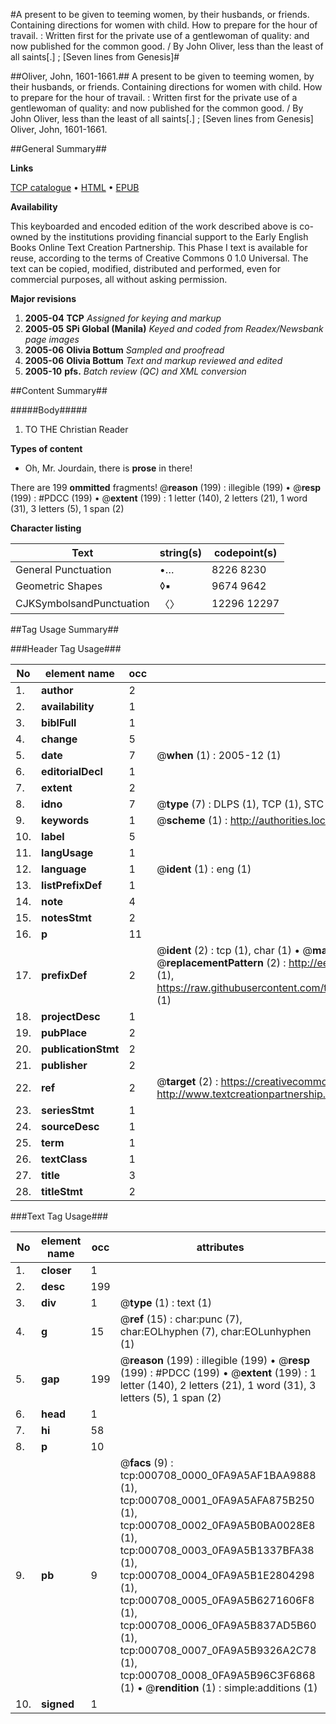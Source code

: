 #A present to be given to teeming women, by their husbands, or friends. Containing directions for women with child. How to prepare for the hour of travail. : Written first for the private use of a gentlewoman of quality: and now published for the common good. / By John Oliver, less than the least of all saints[.] ; [Seven lines from Genesis]#

##Oliver, John, 1601-1661.##
A present to be given to teeming women, by their husbands, or friends. Containing directions for women with child. How to prepare for the hour of travail. : Written first for the private use of a gentlewoman of quality: and now published for the common good. / By John Oliver, less than the least of all saints[.] ; [Seven lines from Genesis]
Oliver, John, 1601-1661.

##General Summary##

**Links**

[TCP catalogue](http://www.ota.ox.ac.uk/tcp/)  • 
[HTML](http://tei.it.ox.ac.uk/tcp/Texts-HTML/free/N00/N00578.html)  • 
[EPUB](http://tei.it.ox.ac.uk/tcp/Texts-EPUB/free/N00/N00578.epub)

**Availability**

This keyboarded and encoded edition of the
	       work described above is co-owned by the institutions
	       providing financial support to the Early English Books
	       Online Text Creation Partnership. This Phase I text is
	       available for reuse, according to the terms of Creative
	       Commons 0 1.0 Universal. The text can be copied,
	       modified, distributed and performed, even for
	       commercial purposes, all without asking permission.

**Major revisions**

1. __2005-04__ __TCP__ *Assigned for keying and markup*
1. __2005-05__ __SPi Global (Manila)__ *Keyed and coded from Readex/Newsbank page images*
1. __2005-06__ __Olivia Bottum__ *Sampled and proofread*
1. __2005-06__ __Olivia Bottum__ *Text and markup reviewed and edited*
1. __2005-10__ __pfs.__ *Batch review (QC) and XML conversion*

##Content Summary##

#####Body#####

1. TO THE Christian Reader

**Types of content**

  * Oh, Mr. Jourdain, there is **prose** in there!

There are 199 **ommitted** fragments! 
 @__reason__ (199) : illegible (199)  •  @__resp__ (199) : #PDCC (199)  •  @__extent__ (199) : 1 letter (140), 2 letters (21), 1 word (31), 3 letters (5), 1 span (2)

**Character listing**


|Text|string(s)|codepoint(s)|
|---|---|---|
|General Punctuation|•…|8226 8230|
|Geometric Shapes|◊▪|9674 9642|
|CJKSymbolsandPunctuation|〈〉|12296 12297|

##Tag Usage Summary##

###Header Tag Usage###

|No|element name|occ|attributes|
|---|---|---|---|
|1.|__author__|2||
|2.|__availability__|1||
|3.|__biblFull__|1||
|4.|__change__|5||
|5.|__date__|7| @__when__ (1) : 2005-12 (1)|
|6.|__editorialDecl__|1||
|7.|__extent__|2||
|8.|__idno__|7| @__type__ (7) : DLPS (1), TCP (1), STC (2), NOTIS (1), IMAGE-SET (1), EVANS-CITATION (1)|
|9.|__keywords__|1| @__scheme__ (1) : http://authorities.loc.gov/ (1)|
|10.|__label__|5||
|11.|__langUsage__|1||
|12.|__language__|1| @__ident__ (1) : eng (1)|
|13.|__listPrefixDef__|1||
|14.|__note__|4||
|15.|__notesStmt__|2||
|16.|__p__|11||
|17.|__prefixDef__|2| @__ident__ (2) : tcp (1), char (1)  •  @__matchPattern__ (2) : ([0-9\-]+):([0-9IVX]+) (1), (.+) (1)  •  @__replacementPattern__ (2) : http://eebo.chadwyck.com/downloadtiff?vid=$1&page=$2 (1), https://raw.githubusercontent.com/textcreationpartnership/Texts/master/tcpchars.xml#$1 (1)|
|18.|__projectDesc__|1||
|19.|__pubPlace__|2||
|20.|__publicationStmt__|2||
|21.|__publisher__|2||
|22.|__ref__|2| @__target__ (2) : https://creativecommons.org/publicdomain/zero/1.0/ (1), http://www.textcreationpartnership.org/docs/. (1)|
|23.|__seriesStmt__|1||
|24.|__sourceDesc__|1||
|25.|__term__|1||
|26.|__textClass__|1||
|27.|__title__|3||
|28.|__titleStmt__|2||


###Text Tag Usage###

|No|element name|occ|attributes|
|---|---|---|---|
|1.|__closer__|1||
|2.|__desc__|199||
|3.|__div__|1| @__type__ (1) : text (1)|
|4.|__g__|15| @__ref__ (15) : char:punc (7), char:EOLhyphen (7), char:EOLunhyphen (1)|
|5.|__gap__|199| @__reason__ (199) : illegible (199)  •  @__resp__ (199) : #PDCC (199)  •  @__extent__ (199) : 1 letter (140), 2 letters (21), 1 word (31), 3 letters (5), 1 span (2)|
|6.|__head__|1||
|7.|__hi__|58||
|8.|__p__|10||
|9.|__pb__|9| @__facs__ (9) : tcp:000708_0000_0FA9A5AF1BAA9888 (1), tcp:000708_0001_0FA9A5AFA875B250 (1), tcp:000708_0002_0FA9A5B0BA0028E8 (1), tcp:000708_0003_0FA9A5B1337BFA38 (1), tcp:000708_0004_0FA9A5B1E2804298 (1), tcp:000708_0005_0FA9A5B6271606F8 (1), tcp:000708_0006_0FA9A5B837AD5B60 (1), tcp:000708_0007_0FA9A5B9326A2C78 (1), tcp:000708_0008_0FA9A5B96C3F6868 (1)  •  @__rendition__ (1) : simple:additions (1)|
|10.|__signed__|1||
